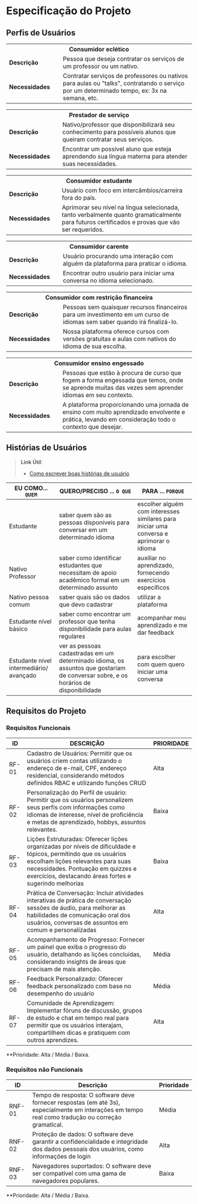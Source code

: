 # Especificação do Projeto

## Perfis de Usuários


<table>
<tbody>
<tr align=center>
<th colspan="2">Consumidor eclético </th>
</tr>
<tr>
<td width="150px"><b>Descrição</b></td>
<td width="600px">Pessoa que deseja contratar os serviços de um professor ou um nativo. </td>
</tr>
<tr>
<td><b>Necessidades</b></td>
<td>Contratar serviços de professores ou nativos para aulas ou "talks", contratando o serviço por um determinado tempo, ex: 3x na semana, etc. </td>
</tr>
</tbody>
</table>

<table>
<tbody>
<tr align=center>
<th colspan="2">Prestador de serviço </th>
</tr>
<tr>
<td width="150px"><b>Descrição</b></td>
<td width="600px">Nativo/professor que disponibilizará seu conhecimento para possíveis alunos que queiram contratar seus serviços.  </td>
</tr>
<tr>
<td><b>Necessidades</b></td>
<td>Encontrar um possível aluno que esteja aprendendo sua língua materna para atender suas necessidades. </td>
</tr>
</tbody>
</table>

<table>
<tbody>
<tr align=center>
<th colspan="2">Consumidor estudante </th>
</tr>
<tr>
<td width="150px"><b>Descrição</b></td>
<td width="600px">Usuário com foco em intercâmbios/carreira fora do país. </td>
</tr>
<tr>
<td><b>Necessidades</b></td>
<td>Aprimorar seu nível na língua selecionada, tanto verbalmente quanto gramaticalmente para futuros certificados e provas que vão ser requeridos.  </td>
</tr>
</tbody>
</table>

<table>
<tbody>
<tr align=center>
<th colspan="2">Consumidor carente </th>
</tr>
<tr>
<td width="150px"><b>Descrição</b></td>
<td width="600px">Usuário procurando uma interação com alguém da plataforma para praticar o idioma.  </td>
</tr>
<tr>
<td><b>Necessidades</b></td>
<td>Encontrar outro usuário para iniciar uma conversa no idioma selecionado.  </td>
</tr>
</tbody>
</table>

<table>
<tbody>
<tr align=center>
<th colspan="2">Consumidor com restrição financeira </th>
</tr>
<tr>
<td width="150px"><b>Descrição</b></td>
<td width="600px">Pessoas sem quaisquer recursos financeiros para um investimento em um curso de idiomas sem saber quando irá finalizá-lo. </td>
</tr>
<tr>
<td><b>Necessidades</b></td>
<td>Nossa plataforma oferece cursos com versões gratuitas e aulas com nativos do idioma de sua escolha.  </td>
</tr>
</tbody>
</table>

<table>
<tbody>
<tr align=center>
<th colspan="2">Consumidor ensino engessado </th>
</tr>
<tr>
<td width="150px"><b>Descrição</b></td>
<td width="600px">Pessoas que estão à procura de curso que fogem a forma engessada que temos, onde se aprende muitas das vezes sem aprender idiomas em seu contexto.   </td>
</tr>
<tr>
<td><b>Necessidades</b></td>
<td>A plataforma proporcionando uma jornada de ensino com muito aprendizado envolvente e prática, levando em consideração todo o contexto que desejar.  </td>
</tr>
</tbody>
</table>


## Histórias de Usuários


> **Link Útil**:
> - [Como escrever boas histórias de usuário](https://medium.com/vertice/como-escrever-boas-users-stories-hist%C3%B3rias-de-usu%C3%A1rios-b29c75043fac)


|EU COMO... `QUEM`   | QUERO/PRECISO ... `O QUE` |PARA ... `PORQUE`                 |
|--------------------|---------------------------|----------------------------------|
| Estudante                | saber quem são as pessoas disponíveis para conversar em um determinado idioma                       | escolher alguém com interesses similares para iniciar uma conversa e aprimorar o idioma                              |
| Nativo Professor                | saber como identificar estudantes que necessitam de apoio acadêmico formal em um determinado assunto                       | auxiliar no aprendizado, fornecendo exercícios específicos                              |
| Nativo pessoa comum                | saber quais são os dados que devo cadastrar                       | utilizar a plataforma                              |
| Estudante nível básico                | saber como encontrar um professor que tenha disponibilidade para aulas regulares                       | acompanhar meu aprendizado e me dar feedback                              |
| Estudante nível intermediário/ avançado                | ver as pessoas cadastradas em um determinado idioma, os assuntos que gostariam de conversar sobre, e os horários de disponibilidade                       | para escolher com quem quero iniciar uma conversa                              |


## Requisitos do Projeto

### Requisitos Funcionais


|ID   | DESCRIÇÃO | PRIORIDADE                |
|--------------------|---------------------------|----------------------------------|
| RF-01               | Cadastro de Usuários: Permitir que os usuários criem contas utilizando o endereço de e-mail, CPF, endereço residencial, considerando métodos definidos RBAC e utilizando funções CRUD                     | Alta                              |
| RF-02               | Personalização do Perfil de usuário: Permitir que os usuários personalizem seus perfis com informações como idiomas de interesse, nível de proficiência e metas de aprendizado, hobbys, assuntos relevantes.                        | Baixa                              |
| RF-03               | Lições Estruturadas: Oferecer lições organizadas por níveis de dificuldade e tópicos, permitindo que os usuários escolham lições relevantes para suas necessidades. Pontuação em quizzes e exercícios, destacando áreas fortes e sugerindo melhorias                       | Baixa                              |
| RF-04               | Prática de Conversação: Incluir atividades interativas de prática de conversação sessões de áudio, para melhorar as habilidades de comunicação oral dos usuários, conversas de assuntos em comum e personalizadas                       | Alta                              |
| RF-05               | Acompanhamento de Progresso: Fornecer um painel que exiba o progresso do usuário, detalhando as lições concluídas, considerando insights de áreas que precisam de mais atenção.                        | Média                              |
| RF-06               | Feedback Personalizado: Oferecer feedback personalizado com base no desempenho do usuário                        |Média                               |
| RF-07               |Comunidade de Aprendizagem: Implementar fóruns de discussão, grupos de estudo e chat em tempo real para permitir que os usuários interajam, compartilhem dicas e pratiquem com outros aprendizes.                        | Alta                              |

**Prioridade: Alta / Média / Baixa. 

### Requisitos não Funcionais


|ID      | Descrição               |Prioridade |
|--------|-------------------------|----|
| RNF- 01 |  Tempo de resposta: O software deve fornecer respostas (em até 3s), especialmente em interações em tempo real como tradução ou correção gramatical.                     | Média    | 
| RNF- 02  | Proteção de dados: O software deve garantir a confidencialidade e integridade dos dados pessoais dos usuários, como informações de login                    | Alta   |
|  RNF- 03  |  Navegadores suportados: O software deve ser compatível com uma gama de navegadores populares.                    | Baixa   |

**Prioridade: Alta / Média / Baixa. 


